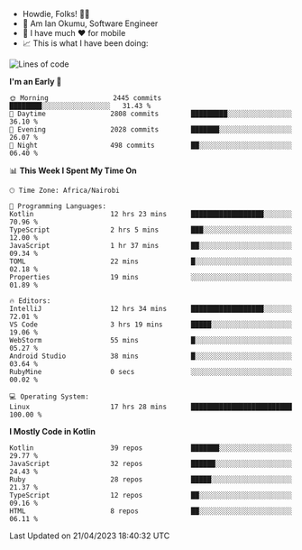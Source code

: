 
* Howdie, Folks! 👋🤓
* 🤪 Am Ian Okumu, Software Engineer
* 📱 I have much ❤️ for mobile
* 📈 This is what I have been doing:
  
<!-- <a href="https://otsembo.github.io/OtsemboPortfolio/" style="margin-right:.5%; margin-top=.5%;">
  <img align="center" src="https://github-readme-stats.vercel.app/api/top-langs/?username=otsembo&layout=compact" />
</a> -->

<!--START_SECTION:waka-->
![Lines of code](https://img.shields.io/badge/From%20Hello%20World%20I%27ve%20Written-6.2%20million%20lines%20of%20code-blue)

**I'm an Early 🐤** 

```text
🌞 Morning                2445 commits        ████████░░░░░░░░░░░░░░░░░   31.43 % 
🌆 Daytime                2808 commits        █████████░░░░░░░░░░░░░░░░   36.10 % 
🌃 Evening                2028 commits        ███████░░░░░░░░░░░░░░░░░░   26.07 % 
🌙 Night                  498 commits         ██░░░░░░░░░░░░░░░░░░░░░░░   06.40 % 
```


📊 **This Week I Spent My Time On** 

```text
🕑︎ Time Zone: Africa/Nairobi

💬 Programming Languages: 
Kotlin                   12 hrs 23 mins      ██████████████████░░░░░░░   70.96 % 
TypeScript               2 hrs 5 mins        ███░░░░░░░░░░░░░░░░░░░░░░   12.00 % 
JavaScript               1 hr 37 mins        ██░░░░░░░░░░░░░░░░░░░░░░░   09.34 % 
TOML                     22 mins             █░░░░░░░░░░░░░░░░░░░░░░░░   02.18 % 
Properties               19 mins             ░░░░░░░░░░░░░░░░░░░░░░░░░   01.89 % 

🔥 Editors: 
IntelliJ                 12 hrs 34 mins      ██████████████████░░░░░░░   72.01 % 
VS Code                  3 hrs 19 mins       █████░░░░░░░░░░░░░░░░░░░░   19.06 % 
WebStorm                 55 mins             █░░░░░░░░░░░░░░░░░░░░░░░░   05.27 % 
Android Studio           38 mins             █░░░░░░░░░░░░░░░░░░░░░░░░   03.64 % 
RubyMine                 0 secs              ░░░░░░░░░░░░░░░░░░░░░░░░░   00.02 % 

💻 Operating System: 
Linux                    17 hrs 28 mins      █████████████████████████   100.00 % 
```

**I Mostly Code in Kotlin** 

```text
Kotlin                   39 repos            ███████░░░░░░░░░░░░░░░░░░   29.77 % 
JavaScript               32 repos            ██████░░░░░░░░░░░░░░░░░░░   24.43 % 
Ruby                     28 repos            █████░░░░░░░░░░░░░░░░░░░░   21.37 % 
TypeScript               12 repos            ██░░░░░░░░░░░░░░░░░░░░░░░   09.16 % 
HTML                     8 repos             ██░░░░░░░░░░░░░░░░░░░░░░░   06.11 % 
```




 Last Updated on 21/04/2023 18:40:32 UTC
<!--END_SECTION:waka-->

<br />
<br />
<br />
<br />
<br />
  
  </div>
<!---
otsembo/otsembo is a ✨ special ✨ repository because its `README.md` (this file) appears on your GitHub profile.
You can click the Preview link to take a look at your changes.
--->
